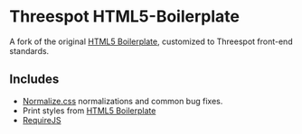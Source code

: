 # Threespot HTML5-Boilerplate

A fork of the original [HTML5 Boilerplate](http://html5boilerplate.com), customized to Threespot front-end standards.


## Includes

* [Normalize.css](http://necolas.github.com/normalize.css/)
  normalizations and common bug fixes.
* Print styles from [HTML5 Boilerplate](http://html5boilerplate.com)
* [RequireJS](http://requirejs.org)
